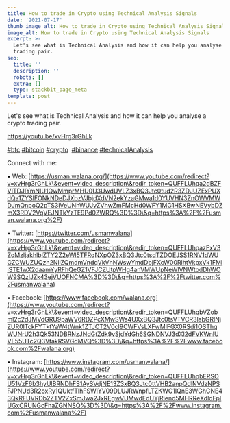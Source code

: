 ```yaml
---
title: How to trade in Crypto using Technical Analysis Signals
date: '2021-07-17'
thumb_image_alt: How to trade in Crypto using Technical Analysis Signals
image_alt: How to trade in Crypto using Technical Analysis Signals
excerpt: >-
  Let's see what is Technical Analysis and how it can help you analyse a crypto
  trading pair.
seo:
  title: ''
  description: ''
  robots: []
  extra: []
  type: stackbit_page_meta
template: post
---
```

Let's see what is Technical Analysis and how it can help you analyse a crypto trading pair.

<https://youtu.be/xvHrg3rGhLk>

[#btc](https://www.youtube.com/hashtag/btc) [#bitcoin](https://www.youtube.com/hashtag/bitcoin) [#crypto](https://www.youtube.com/hashtag/crypto)  [#binance](https://www.youtube.com/hashtag/binance) [#technicalAnalysis](https://www.youtube.com/hashtag/technicalanalysis)

Connect with me: 

• Web: [https://usman.walana.org/](https://www.youtube.com/redirect?v=xvHrg3rGhLk\&event=video_description\&redir_token=QUFFLUhqa2dBZFVITDJIYmNIU1QwMmprMHU0U3UwdUVLZ3xBQ3Jtc0tud2R3ZDJUZExPUXdQa1ZYSlFONkNDeDJXbzVJbjdXdVN2ekYzaGMwa1d0YUVHN3ZnOWVMWDJmQnpoQ2pTS3lVeUNhWUJvZVhwZmFMcHd0WFY1MG1HSXBwNEVybDZmX3RDV2VqVEJNTkYzTE9Pd0ZWRQ%3D%3D\&q=https%3A%2F%2Fusman.walana.org%2F)

• Twitter: [https://twitter.com/usmanwalana](https://www.youtube.com/redirect?v=xvHrg3rGhLk\&event=video_description\&redir_token=QUFFLUhqazFxV3ZoMzljakhlblZTY2Z2eWl5TFRqNXpOZ3xBQ3Jtc0tsdTZDOEJSS1RNV1dWUGZCWUZUQzh2NllZQmdmVndqVkVnNWswYmdDbjFXcW00RlhtVkpxVk1FMllSTE1wX2daamYyRFhQeGZ1VFJCZUtpWHg4anVMWUpNeWlVNWtodDhWOW9SQzlJZk43ejVUOFNCMA%3D%3D\&q=https%3A%2F%2Ftwitter.com%2Fusmanwalana)

• Facebook: [https://www.facebook.com/walana.org](https://www.youtube.com/redirect?v=xvHrg3rGhLk\&event=video_description\&redir_token=QUFFLUhqbVZobml2c2dJMVdGRU9paWV6RDZPcXMwSWs4UXxBQ3Jtc0tsVTVCR3labGRlNjZUR0lTckFYTktYaW4tWnk1ZTJCT2V0cl9CWFVsLXFwMlFGX0RSdi1OSThqWUNrU2h3Qk53NDBRNzJNdGtZdk9vSjdYdGh6SGNDNVJ3dXl2dFVKWnlUVE55UTc2Q3VtakRSVGdMVQ%3D%3D\&q=https%3A%2F%2Fwww.facebook.com%2Fwalana.org)

• Instagram: [https://www.instagram.com/usmanwalana/](https://www.youtube.com/redirect?v=xvHrg3rGhLk\&event=video_description\&redir_token=QUFFLUhqbERSOU51VzF6b3hyUlBRNDhFS1AySVdjNE13Z3xBQ3Jtc0ttVHB2anpQdlNVdzNPSFJPNUd3R2oxRy1QUktfTlhFSWlYV09DLUJRWnpfLTZKWC1IQnE3WGhCNE43QkRFUVRDb2ZTV2ZxSmJwa2JxREgwVUMwdEdUYjRiend5MHRReXdldFpIUGxCRUNGcFhaZGNNSQ%3D%3D\&q=https%3A%2F%2Fwww.instagram.com%2Fusmanwalana%2F)
